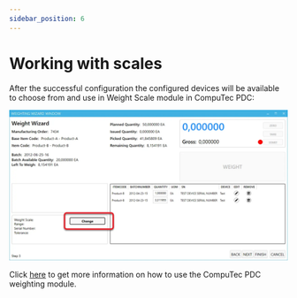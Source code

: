 ```yaml
---
sidebar_position: 6
---
```


# Working with scales

After the successful configuration the configured devices will be available to choose from and use in Weight Scale module in CompuTec PDC:

![Scales](./media/working-with-scales/scales.webp)

Click [here](../../user-guide/customization/optional-functions/weight-scale-module/overview.md) to get more information on how to use the CompuTec PDC weighting module.

